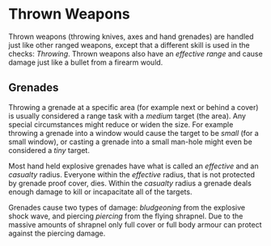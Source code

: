 # Thrown Weapons

Thrown weapons (throwing knives, axes and hand grenades) are handled just like
other ranged weapons, except that a different skill is used in the checks:
_Throwing_. Thrown weapons also have an _effective range_ and cause
damage just like a bullet from a firearm would.

## Grenades

Throwing a grenade at a specific area (for example next or behind a cover) is
usually considered a range task with a _medium_ target (the area). Any special
circumstances might reduce or widen the size. For example throwing a grenade
into a window would cause the target to be _small_ (for a small window), or
casting a grenade into a small man-hole might even be considered a _tiny_
target.

Most hand held explosive grenades have what is called an _effective_ and an
_casualty_ radius. Everyone within the _effective_ radius, that is not
protected by grenade proof cover, dies. Within the _casualty_ radius a grenade
deals enough damage to kill or incapacitate all of the targets.

Grenades cause two types of damage: _bludgeoning_ from the explosive shock
wave, and piercing _piercing_ from the flying shrapnel. Due to the massive
amounts of shrapnel only full cover or full body armour can protect against
the piercing damage.

